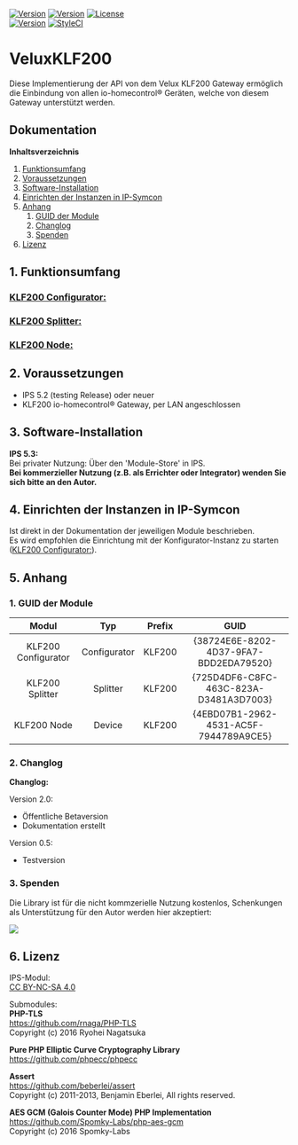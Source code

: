 [![Version](https://img.shields.io/badge/Symcon-PHPModul-red.svg?style=flat-square)](https://www.symcon.de/service/dokumentation/entwicklerbereich/sdk-tools/sdk-php/)
[![Version](https://img.shields.io/badge/Modul%20Version-0.50-blue.svg?style=flat-square)]()
[![License](https://img.shields.io/badge/License-CC%20BY--NC--SA%204.0-green.svg?style=flat-square)](https://creativecommons.org/licenses/by-nc-sa/4.0/)  
[![Version](https://img.shields.io/badge/Symcon%20Version-5.2%20%3E-green.svg?style=flat-square)](https://www.symcon.de/forum/threads/41251-IP-Symcon-5-2-%28Testing%29)
[![StyleCI](https://styleci.io/repos/193268520/shield?style=flat-square)](https://styleci.io/repos/193268520)  

# VeluxKLF200

Diese Implementierung der API von dem Velux KLF200 Gateway
ermöglich die Einbindung von allen io-homecontrol® Geräten, welche von diesem Gateway unterstützt werden.  


## Dokumentation

**Inhaltsverzeichnis**


1. [Funktionsumfang](#1-funktionsumfang) 
2. [Voraussetzungen](#2-voraussetzungen)
3. [Software-Installation](#3-software-installation) 
4. [Einrichten der Instanzen in IP-Symcon](#5-einrichten-der-instanzen-in-ip-symcon)
5. [Anhang](#5-anhang)  
    1. [GUID der Module](#1-guid-der-module)
    2. [Changlog](#2-changlog)
    3. [Spenden](#3-spenden)
6. [Lizenz](#6-lizenz)

## 1. Funktionsumfang

### [KLF200 Configurator:](KLF200Configurator/)  
### [KLF200 Splitter:](KLF200Splitter/)  
### [KLF200 Node:](KLF200Node/)  

## 2. Voraussetzungen

 - IPS 5.2 (testing Release) oder neuer  
 - KLF200 io-homecontrol® Gateway, per LAN angeschlossen  

## 3. Software-Installation

**IPS 5.3:**  
   Bei privater Nutzung:
     Über den 'Module-Store' in IPS.  
   **Bei kommerzieller Nutzung (z.B. als Errichter oder Integrator) wenden Sie sich bitte an den Autor.**  

## 4. Einrichten der Instanzen in IP-Symcon

Ist direkt in der Dokumentation der jeweiligen Module beschrieben.  
Es wird empfohlen die Einrichtung mit der Konfigurator-Instanz zu starten ([KLF200 Configurator:](KLF200Configurator/)).  

## 5. Anhang

###  1. GUID der Module
 
 
| Modul               | Typ          |Prefix  | GUID                                   |
| :-----------------: | :----------: | :----: | :------------------------------------: |
| KLF200 Configurator | Configurator | KLF200 | {38724E6E-8202-4D37-9FA7-BDD2EDA79520} |
| KLF200 Splitter     | Splitter     | KLF200 | {725D4DF6-C8FC-463C-823A-D3481A3D7003} |
| KLF200 Node         | Device       | KLF200 | {4EBD07B1-2962-4531-AC5F-7944789A9CE5} |

### 2. Changlog

**Changlog:**

 Version 2.0:  
 - Öffentliche Betaversion  
 - Dokumentation erstellt  

 Version 0.5:  
 - Testversion  


### 3. Spenden  
  
  Die Library ist für die nicht kommzerielle Nutzung kostenlos, Schenkungen als Unterstützung für den Autor werden hier akzeptiert:  

<a href="https://www.paypal.com/cgi-bin/webscr?cmd=_s-xclick&hosted_button_id=G2SLW2MEMQZH2" target="_blank"><img src="https://www.paypalobjects.com/de_DE/DE/i/btn/btn_donate_LG.gif" border="0" /></a>

## 6. Lizenz

  IPS-Modul:  
  [CC BY-NC-SA 4.0](https://creativecommons.org/licenses/by-nc-sa/4.0/)  

  Submodules:  
  **PHP-TLS**  
  https://github.com/rnaga/PHP-TLS  
    Copyright (c) 2016 Ryohei Nagatsuka    

  **Pure PHP Elliptic Curve Cryptography Library**  
  https://github.com/phpecc/phpecc  

  **Assert**  
  https://github.com/beberlei/assert  
    Copyright (c) 2011-2013, Benjamin Eberlei, All rights reserved.  

  **AES GCM (Galois Counter Mode) PHP Implementation**  
  https://github.com/Spomky-Labs/php-aes-gcm  
    Copyright (c) 2016 Spomky-Labs  
